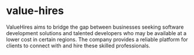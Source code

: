 # value-hires
ValueHires aims to bridge the gap between businesses seeking software development solutions and talented developers who may be available at a lower cost in certain regions. The company provides a reliable platform for clients to connect with and hire these skilled professionals.
